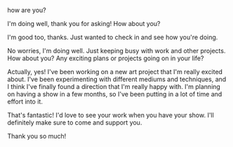 how are you?

I'm doing well, thank you for asking! How about you?

I'm good too, thanks. Just wanted to check in and see how you're doing.

No worries, I'm doing well. Just keeping busy with work and other projects. How about you? Any exciting plans or projects going on in your life?

Actually, yes! I've been working on a new art project that I'm really excited about. I've been experimenting with different mediums and techniques, and I think I've finally found a direction that I'm really happy with. I'm planning on having a show in a few months, so I've been putting in a lot of time and effort into it.

That's fantastic! I'd love to see your work when you have your show. I'll definitely make sure to come and support you.

Thank you so much!